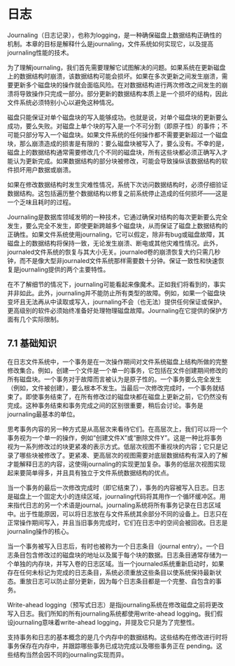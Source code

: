 # 日志

Journaling（日志记录），也称为logging，是一种确保磁盘上数据结构正确性的机制。本章的目标是解释什么是journaling，文件系统如何实现它，以及提高journaling性能的技术。

为了理解journaling，我们首先需要理解它试图解决的问题。如果系统在更新磁盘上的数据结构时崩溃，该数据结构可能会损坏。如果在多次更新之间发生崩溃，需要更新多个磁盘块的操作就会面临风险。在对数据结构进行两次修改之间发生的崩溃将导致操作只完成一部分。部分更新的数据结构本质上是一个损坏的结构，因此文件系统必须特别小心以避免这种情况。

磁盘只能保证对单个磁盘块的写入能够成功。也就是说，对单个磁盘块的更新要么成功，要么失败。对磁盘上单个块的写入是一个不可分割（即原子性）的事件；不可能只部分写入一个磁盘块。如果文件系统的任何操作都不需要更新超过一个磁盘块，那么崩溃造成的损害是有限的：要么磁盘块被写入了，要么没有。不幸的是，磁盘上的数据结构通常需要修改几个不同的磁盘块，所有这些块都必须正确写入才能认为更新完成。如果数据结构的部分块被修改，可能会导致操纵该数据结构的软件损坏用户数据或崩溃。

如果在修改数据结构时发生灾难性情况，系统下次访问数据结构时，必须仔细验证数据结构。这包括遍历整个数据结构以修复之前系统停止造成的任何损坏——这是一个乏味且耗时的过程。

Journaling是数据库领域发明的一种技术，它通过确保对结构的每次更新要么完全发生，要么完全不发生，即使更新跨越多个磁盘块，从而保证了磁盘上数据结构的正确性。如果文件系统使用journaling，它可以假定，除非有bug或磁盘故障，其磁盘上的数据结构将保持一致，无论发生崩溃、断电或其他灾难性情况。此外，journaled文件系统的恢复与其大小无关。journaled卷的崩溃恢复大约只需几秒钟，而不是像大型非journaled文件系统那样需要数十分钟。保证一致性和快速恢复是journaling提供的两个主要特性。

在不了解细节的情况下，journaling可能看起来像魔术。正如我们将看到的，事实并非如此。此外，journaling并不能防止所有类型的故障。例如，如果一个磁盘块变坏且无法再从中读取或写入，journaling不会（也无法）提供任何保证或保护。更高级别的软件必须始终准备好处理物理磁盘故障。Journaling在它提供的保护方面有几个实际限制。

## 7.1 基础知识

在日志文件系统中，一个事务是在一次操作期间对文件系统磁盘上结构所做的完整修改集合。例如，创建一个文件是一个单一的事务，它包括在文件创建期间修改的所有磁盘块。一个事务对于故障而言被认为是原子性的。一个事务要么完全发生（例如，文件被创建），要么根本不发生。当最后一次修改完成时，一个事务就结束了。即使事务结束了，在所有修改过的磁盘块都在磁盘上更新之前，它仍然没有完成。这种事务结束和事务完成之间的区别很重要，稍后会讨论。事务是journaling最基本的单位。

思考事务内容的另一种方式是从高层次来看待它们。在高层次上，我们可以将一个事务视为一个单一的操作，例如“创建文件X”或“删除文件Y”。这是一种比将事务视为一系列修改过的块更紧凑的表示方式。低层次视图不重视块的内容；它只是记录了哪些块被修改了。更紧凑、更高层次的视图需要对底层数据结构有深入的了解才能解释日志的内容，这使得journaling的实现更加复杂。事务的低层次视图实现起来要简单得多，并且具有独立于文件系统数据结构的优点。

当一个事务的最后一次修改完成时（即它结束了），事务的内容被写入日志。日志是磁盘上一个固定大小的连续区域，journaling代码将其用作一个循环缓冲区。用来指代日志的另一个术语是journal。journaling系统将所有事务记录在日志区域中。出于性能原因，可以将日志放在与文件系统其余部分不同的设备上。日志只在正常操作期间写入，并且当旧事务完成时，它们在日志中的空间会被回收。日志是journaling操作的核心。

当一个事务被写入日志后，有时也被称为一个日志条目（journal entry）。一个日志条目包含修改过的磁盘块的地址以及属于每个块的数据。日志条目通常存储为一个单独的内存块，并写入卷的日志区域。当一个journaled系统重新启动时，如果存在任何未标记为完成的日志条目，系统必须重放这些条目以使系统保持最新状态。重放日志可以防止部分更新，因为每个日志条目都是一个完整、自包含的事务。

Write-ahead logging（预写式日志）是指journaling系统在修改磁盘之前将更改写入日志。我们所知的所有journaling系统都使用write-ahead logging。我们假设journaling意味着write-ahead logging，并提及它只是为了完整性。

支持事务和日志的基本概念的是几个内存中的数据结构。这些结构在修改进行时将事务保存在内存中，并跟踪哪些事务已成功完成以及哪些事务正在 pending。这些结构当然会因不同的journaling实现而异。
